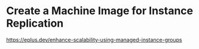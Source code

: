 # Create a Machine Image for Instance Replication

<https://eplus.dev/enhance-scalability-using-managed-instance-groups>